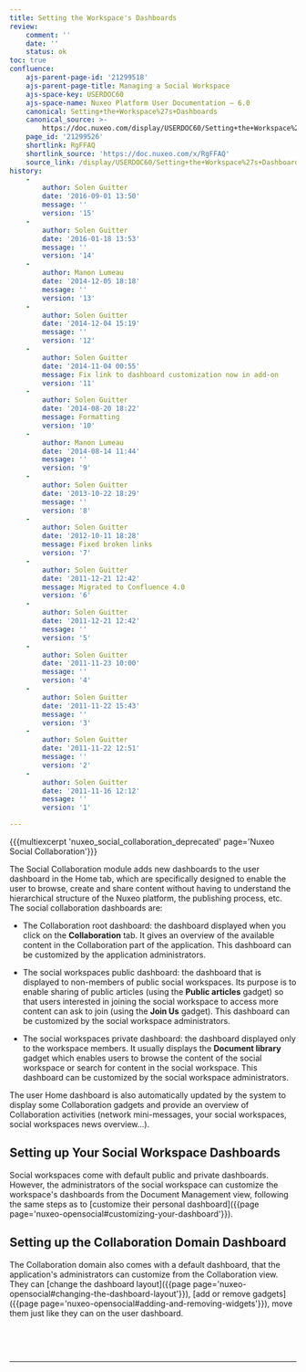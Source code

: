 ```yaml
---
title: Setting the Workspace's Dashboards
review:
    comment: ''
    date: ''
    status: ok
toc: true
confluence:
    ajs-parent-page-id: '21299518'
    ajs-parent-page-title: Managing a Social Workspace
    ajs-space-key: USERDOC60
    ajs-space-name: Nuxeo Platform User Documentation — 6.0
    canonical: Setting+the+Workspace%27s+Dashboards
    canonical_source: >-
        https://doc.nuxeo.com/display/USERDOC60/Setting+the+Workspace%27s+Dashboards
    page_id: '21299526'
    shortlink: RgFFAQ
    shortlink_source: 'https://doc.nuxeo.com/x/RgFFAQ'
    source_link: /display/USERDOC60/Setting+the+Workspace%27s+Dashboards
history:
    - 
        author: Solen Guitter
        date: '2016-09-01 13:50'
        message: ''
        version: '15'
    - 
        author: Solen Guitter
        date: '2016-01-18 13:53'
        message: ''
        version: '14'
    - 
        author: Manon Lumeau
        date: '2014-12-05 18:18'
        message: ''
        version: '13'
    - 
        author: Solen Guitter
        date: '2014-12-04 15:19'
        message: ''
        version: '12'
    - 
        author: Solen Guitter
        date: '2014-11-04 00:55'
        message: Fix link to dashboard customization now in add-on
        version: '11'
    - 
        author: Solen Guitter
        date: '2014-08-20 18:22'
        message: Formatting
        version: '10'
    - 
        author: Manon Lumeau
        date: '2014-08-14 11:44'
        message: ''
        version: '9'
    - 
        author: Solen Guitter
        date: '2013-10-22 18:29'
        message: ''
        version: '8'
    - 
        author: Solen Guitter
        date: '2012-10-11 18:28'
        message: Fixed broken links
        version: '7'
    - 
        author: Solen Guitter
        date: '2011-12-21 12:42'
        message: Migrated to Confluence 4.0
        version: '6'
    - 
        author: Solen Guitter
        date: '2011-12-21 12:42'
        message: ''
        version: '5'
    - 
        author: Solen Guitter
        date: '2011-11-23 10:00'
        message: ''
        version: '4'
    - 
        author: Solen Guitter
        date: '2011-11-22 15:43'
        message: ''
        version: '3'
    - 
        author: Solen Guitter
        date: '2011-11-22 12:51'
        message: ''
        version: '2'
    - 
        author: Solen Guitter
        date: '2011-11-16 12:12'
        message: ''
        version: '1'

---
```

{{{multiexcerpt 'nuxeo_social_collaboration_deprecated' page='Nuxeo Social Collaboration'}}}

The Social Collaboration module adds new dashboards to the user dashboard in the Home tab, which are specifically designed to enable the user to browse, create and share content without having to understand the hierarchical structure of the Nuxeo platform, the publishing process, etc.
The social collaboration dashboards are:

*   The Collaboration root dashboard: the dashboard displayed when you click on the **Collaboration** tab. It gives an overview of the available content in the Collaboration part of the application. This dashboard can be customized by the application administrators.

*   The social workspaces public dashboard: the dashboard that is displayed to non-members of public social workspaces. Its purpose is to enable sharing of public articles (using the **Public articles** gadget) so that users interested in joining the social workspace to access more content can ask to join (using the **Join Us** gadget). This dashboard can be customized by the social workspace administrators.

*   The social workspaces private dashboard: the dashboard displayed only to the workspace members. It usually displays the **Document library** gadget which enables users to browse the content of the social workspace or search for content in the social workspace. This dashboard can be customized by the social workspace administrators.

The user Home dashboard is also automatically updated by the system to display some Collaboration gadgets and provide an overview of Collaboration activities (network mini-messages, your social workspaces, social workspaces news overview...).

## Setting up Your Social Workspace Dashboards

Social workspaces come with default public and private dashboards. However, the administrators of the social workspace can customize the workspace's dashboards from the Document Management view, following the same steps as to [customize their personal dashboard]({{page page='nuxeo-opensocial#customizing-your-dashboard'}}).

## Setting up the Collaboration Domain Dashboard

The Collaboration domain also comes with a default dashboard, that the application's administrators can customize from the Collaboration view. They can [change the dashboard layout]({{page page='nuxeo-opensocial#changing-the-dashboard-layout'}}), [add or remove gadgets]({{page page='nuxeo-opensocial#adding-and-removing-widgets'}}), move them just like they can on the user dashboard.

&nbsp;

&nbsp;

* * *

&nbsp;